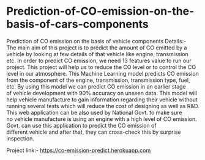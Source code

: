 # Prediction-of-CO-emission-on-the-basis-of-cars-components

Prediction of CO emission on the basis of vehicle components Details:- The main aim of this project is to predict the amount of CO emitted by a vehicle by looking at few details of that vehicle like engine, transmission etc. In order to predict CO emission, we need 13 features value to run our project. This project will help us to reduce the CO level or to control the CO level in our atmosphere. This Machine Learning model predicts CO emission from the component of the engine, transmission, transmission type, fuel, etc. By using this model we can predict CO emission in an earlier stage of vehicle development with 90% accuracy on unseen data. This model will help vehicle manufacture to gain information regarding their vehicle without running several tests which will reduce the cost of designing as well as R&D. This web application can be also used by National Govt. to make sure no vehicle manufacture is using an engine with a high level of CO emission. Govt. can use this application to predict the CO emission of different vehicle and after that, they can cross-check this by surprise inspection.


Project link:- https://co-emission-predict.herokuapp.com

